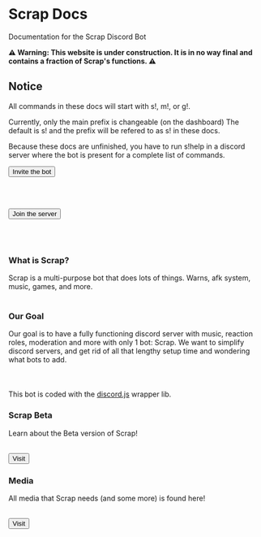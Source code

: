 
# Scrap Docs

Documentation for the Scrap Discord Bot

 **⚠️ Warning: This website is under construction. It is in no way final and contains a fraction of Scrap's functions. ⚠️**
 
## Notice

All commands in these docs will start with s!, m!, or g!.

Currently, only the main prefix is changeable (on the dashboard)
The default is s! and the prefix will be refered to as s! in these docs.

Because these docs are unfinished, you have to run s!help in a discord server where the bot is present for a complete list of commands.

<form action="https://scrap.js.org/invite">
  <input type="submit" value="Invite the bot" />
</form>

<br/><br/>

<form action="https://discord.gg/k6bMcs8CKA">
  <input type="submit" value="Join the server" />
</form>

<br/><br/>

<form action="https://scrapdashboard.herokuapp.com>
  <input type="submit" value="Dashboard" />
</form>


### What is Scrap?

Scrap is a multi-purpose bot that does lots of things. Warns, afk system, music, games, and more.
<br/><br/>

### Our Goal

Our goal is to have a fully functioning discord server with music, reaction roles, moderation and more with only 1 bot: Scrap. We want to simplify discord servers, and get rid of all that lengthy setup time and wondering what bots to add.
<br/><br/>
<br/><br/>
This bot is coded with the [discord.js](https://discord.js.org) wrapper lib.

### Scrap Beta

Learn about the Beta version of Scrap!
<br/><br/>

<form action="https://scrap.js.org/beta">
  <input type="submit" value="Visit" />
</form>

### Media

All media that Scrap needs (and some more) is found here!
<br/><br/>

<form action="https://scrap.js.org/media">
  <input type="submit" value="Visit" />
</form>
